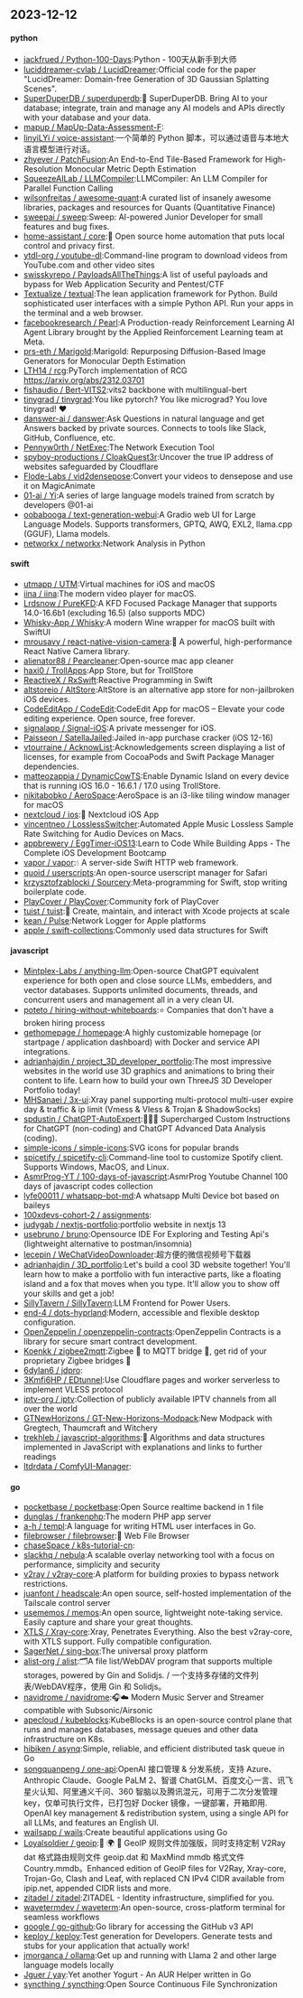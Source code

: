 ## 2023-12-12

#### python
* [jackfrued / Python-100-Days](https://github.com/jackfrued/Python-100-Days):Python - 100天从新手到大师
* [luciddreamer-cvlab / LucidDreamer](https://github.com/luciddreamer-cvlab/LucidDreamer):Official code for the paper "LucidDreamer: Domain-free Generation of 3D Gaussian Splatting Scenes".
* [SuperDuperDB / superduperdb](https://github.com/SuperDuperDB/superduperdb):🔮 SuperDuperDB. Bring AI to your database; integrate, train and manage any AI models and APIs directly with your database and your data.
* [mapup / MapUp-Data-Assessment-F](https://github.com/mapup/MapUp-Data-Assessment-F):
* [linyiLYi / voice-assistant](https://github.com/linyiLYi/voice-assistant):一个简单的 Python 脚本，可以通过语音与本地大语言模型进行对话。
* [zhyever / PatchFusion](https://github.com/zhyever/PatchFusion):An End-to-End Tile-Based Framework for High-Resolution Monocular Metric Depth Estimation
* [SqueezeAILab / LLMCompiler](https://github.com/SqueezeAILab/LLMCompiler):LLMCompiler: An LLM Compiler for Parallel Function Calling
* [wilsonfreitas / awesome-quant](https://github.com/wilsonfreitas/awesome-quant):A curated list of insanely awesome libraries, packages and resources for Quants (Quantitative Finance)
* [sweepai / sweep](https://github.com/sweepai/sweep):Sweep: AI-powered Junior Developer for small features and bug fixes.
* [home-assistant / core](https://github.com/home-assistant/core):🏡 Open source home automation that puts local control and privacy first.
* [ytdl-org / youtube-dl](https://github.com/ytdl-org/youtube-dl):Command-line program to download videos from YouTube.com and other video sites
* [swisskyrepo / PayloadsAllTheThings](https://github.com/swisskyrepo/PayloadsAllTheThings):A list of useful payloads and bypass for Web Application Security and Pentest/CTF
* [Textualize / textual](https://github.com/Textualize/textual):The lean application framework for Python. Build sophisticated user interfaces with a simple Python API. Run your apps in the terminal and a web browser.
* [facebookresearch / Pearl](https://github.com/facebookresearch/Pearl):A Production-ready Reinforcement Learning AI Agent Library brought by the Applied Reinforcement Learning team at Meta.
* [prs-eth / Marigold](https://github.com/prs-eth/Marigold):Marigold: Repurposing Diffusion-Based Image Generators for Monocular Depth Estimation
* [LTH14 / rcg](https://github.com/LTH14/rcg):PyTorch implementation of RCG https://arxiv.org/abs/2312.03701
* [fishaudio / Bert-VITS2](https://github.com/fishaudio/Bert-VITS2):vits2 backbone with multilingual-bert
* [tinygrad / tinygrad](https://github.com/tinygrad/tinygrad):You like pytorch? You like micrograd? You love tinygrad! ❤️
* [danswer-ai / danswer](https://github.com/danswer-ai/danswer):Ask Questions in natural language and get Answers backed by private sources. Connects to tools like Slack, GitHub, Confluence, etc.
* [Pennyw0rth / NetExec](https://github.com/Pennyw0rth/NetExec):The Network Execution Tool
* [spyboy-productions / CloakQuest3r](https://github.com/spyboy-productions/CloakQuest3r):Uncover the true IP address of websites safeguarded by Cloudflare
* [Flode-Labs / vid2densepose](https://github.com/Flode-Labs/vid2densepose):Convert your videos to densepose and use it on MagicAnimate
* [01-ai / Yi](https://github.com/01-ai/Yi):A series of large language models trained from scratch by developers @01-ai
* [oobabooga / text-generation-webui](https://github.com/oobabooga/text-generation-webui):A Gradio web UI for Large Language Models. Supports transformers, GPTQ, AWQ, EXL2, llama.cpp (GGUF), Llama models.
* [networkx / networkx](https://github.com/networkx/networkx):Network Analysis in Python

#### swift
* [utmapp / UTM](https://github.com/utmapp/UTM):Virtual machines for iOS and macOS
* [iina / iina](https://github.com/iina/iina):The modern video player for macOS.
* [Lrdsnow / PureKFD](https://github.com/Lrdsnow/PureKFD):A KFD Focused Package Manager that supports 14.0-16.6b1 (excluding 16.5) (also supports MDC)
* [Whisky-App / Whisky](https://github.com/Whisky-App/Whisky):A modern Wine wrapper for macOS built with SwiftUI
* [mrousavy / react-native-vision-camera](https://github.com/mrousavy/react-native-vision-camera):📸 A powerful, high-performance React Native Camera library.
* [alienator88 / Pearcleaner](https://github.com/alienator88/Pearcleaner):Open-source mac app cleaner
* [haxi0 / TrollApps](https://github.com/haxi0/TrollApps):App Store, but for TrollStore
* [ReactiveX / RxSwift](https://github.com/ReactiveX/RxSwift):Reactive Programming in Swift
* [altstoreio / AltStore](https://github.com/altstoreio/AltStore):AltStore is an alternative app store for non-jailbroken iOS devices.
* [CodeEditApp / CodeEdit](https://github.com/CodeEditApp/CodeEdit):CodeEdit App for macOS – Elevate your code editing experience. Open source, free forever.
* [signalapp / Signal-iOS](https://github.com/signalapp/Signal-iOS):A private messenger for iOS.
* [Paisseon / SatellaJailed](https://github.com/Paisseon/SatellaJailed):Jailed in-app purchase cracker (iOS 12-16)
* [vtourraine / AcknowList](https://github.com/vtourraine/AcknowList):Acknowledgements screen displaying a list of licenses, for example from CocoaPods and Swift Package Manager dependencies.
* [matteozappia / DynamicCowTS](https://github.com/matteozappia/DynamicCowTS):Enable Dynamic Island on every device that is running iOS 16.0 - 16.6.1 / 17.0 using TrollStore.
* [nikitabobko / AeroSpace](https://github.com/nikitabobko/AeroSpace):AeroSpace is an i3-like tiling window manager for macOS
* [nextcloud / ios](https://github.com/nextcloud/ios):📱 Nextcloud iOS App
* [vincentneo / LosslessSwitcher](https://github.com/vincentneo/LosslessSwitcher):Automated Apple Music Lossless Sample Rate Switching for Audio Devices on Macs.
* [appbrewery / EggTimer-iOS13](https://github.com/appbrewery/EggTimer-iOS13):Learn to Code While Building Apps - The Complete iOS Development Bootcamp
* [vapor / vapor](https://github.com/vapor/vapor):💧 A server-side Swift HTTP web framework.
* [quoid / userscripts](https://github.com/quoid/userscripts):An open-source userscript manager for Safari
* [krzysztofzablocki / Sourcery](https://github.com/krzysztofzablocki/Sourcery):Meta-programming for Swift, stop writing boilerplate code.
* [PlayCover / PlayCover](https://github.com/PlayCover/PlayCover):Community fork of PlayCover
* [tuist / tuist](https://github.com/tuist/tuist):🚀 Create, maintain, and interact with Xcode projects at scale
* [kean / Pulse](https://github.com/kean/Pulse):Network Logger for Apple platforms
* [apple / swift-collections](https://github.com/apple/swift-collections):Commonly used data structures for Swift

#### javascript
* [Mintplex-Labs / anything-llm](https://github.com/Mintplex-Labs/anything-llm):Open-source ChatGPT equivalent experience for both open and close source LLMs, embedders, and vector databases. Supports unlimited documents, threads, and concurrent users and management all in a very clean UI.
* [poteto / hiring-without-whiteboards](https://github.com/poteto/hiring-without-whiteboards):⭐️ Companies that don't have a broken hiring process
* [gethomepage / homepage](https://github.com/gethomepage/homepage):A highly customizable homepage (or startpage / application dashboard) with Docker and service API integrations.
* [adrianhajdin / project_3D_developer_portfolio](https://github.com/adrianhajdin/project_3D_developer_portfolio):The most impressive websites in the world use 3D graphics and animations to bring their content to life. Learn how to build your own ThreeJS 3D Developer Portfolio today!
* [MHSanaei / 3x-ui](https://github.com/MHSanaei/3x-ui):Xray panel supporting multi-protocol multi-user expire day & traffic & ip limit (Vmess & Vless & Trojan & ShadowSocks)
* [spdustin / ChatGPT-AutoExpert](https://github.com/spdustin/ChatGPT-AutoExpert):🚀🧠💬 Supercharged Custom Instructions for ChatGPT (non-coding) and ChatGPT Advanced Data Analysis (coding).
* [simple-icons / simple-icons](https://github.com/simple-icons/simple-icons):SVG icons for popular brands
* [spicetify / spicetify-cli](https://github.com/spicetify/spicetify-cli):Command-line tool to customize Spotify client. Supports Windows, MacOS, and Linux.
* [AsmrProg-YT / 100-days-of-javascript](https://github.com/AsmrProg-YT/100-days-of-javascript):AsmrProg Youtube Channel 100 days of javascript codes collection
* [lyfe00011 / whatsapp-bot-md](https://github.com/lyfe00011/whatsapp-bot-md):A whatsapp Multi Device bot based on baileys
* [100xdevs-cohort-2 / assignments](https://github.com/100xdevs-cohort-2/assignments):
* [judygab / nextjs-portfolio](https://github.com/judygab/nextjs-portfolio):portfolio website in nextjs 13
* [usebruno / bruno](https://github.com/usebruno/bruno):Opensource IDE For Exploring and Testing Api's (lightweight alternative to postman/insomnia)
* [lecepin / WeChatVideoDownloader](https://github.com/lecepin/WeChatVideoDownloader):超方便的微信视频号下载器
* [adrianhajdin / 3D_portfolio](https://github.com/adrianhajdin/3D_portfolio):Let's build a cool 3D website together! You'll learn how to make a portfolio with fun interactive parts, like a floating island and a fox that moves when you type. It'll allow you to show off your skills and get a job!
* [SillyTavern / SillyTavern](https://github.com/SillyTavern/SillyTavern):LLM Frontend for Power Users.
* [end-4 / dots-hyprland](https://github.com/end-4/dots-hyprland):Modern, accessible and flexible desktop configuration.
* [OpenZeppelin / openzeppelin-contracts](https://github.com/OpenZeppelin/openzeppelin-contracts):OpenZeppelin Contracts is a library for secure smart contract development.
* [Koenkk / zigbee2mqtt](https://github.com/Koenkk/zigbee2mqtt):Zigbee 🐝 to MQTT bridge 🌉, get rid of your proprietary Zigbee bridges 🔨
* [6dylan6 / jdpro](https://github.com/6dylan6/jdpro):
* [3Kmfi6HP / EDtunnel](https://github.com/3Kmfi6HP/EDtunnel):Use Cloudflare pages and worker serverless to implement VLESS protocol
* [iptv-org / iptv](https://github.com/iptv-org/iptv):Collection of publicly available IPTV channels from all over the world
* [GTNewHorizons / GT-New-Horizons-Modpack](https://github.com/GTNewHorizons/GT-New-Horizons-Modpack):New Modpack with Gregtech, Thaumcraft and Witchery
* [trekhleb / javascript-algorithms](https://github.com/trekhleb/javascript-algorithms):📝 Algorithms and data structures implemented in JavaScript with explanations and links to further readings
* [ltdrdata / ComfyUI-Manager](https://github.com/ltdrdata/ComfyUI-Manager):

#### go
* [pocketbase / pocketbase](https://github.com/pocketbase/pocketbase):Open Source realtime backend in 1 file
* [dunglas / frankenphp](https://github.com/dunglas/frankenphp):The modern PHP app server
* [a-h / templ](https://github.com/a-h/templ):A language for writing HTML user interfaces in Go.
* [filebrowser / filebrowser](https://github.com/filebrowser/filebrowser):📂 Web File Browser
* [chaseSpace / k8s-tutorial-cn](https://github.com/chaseSpace/k8s-tutorial-cn):
* [slackhq / nebula](https://github.com/slackhq/nebula):A scalable overlay networking tool with a focus on performance, simplicity and security
* [v2ray / v2ray-core](https://github.com/v2ray/v2ray-core):A platform for building proxies to bypass network restrictions.
* [juanfont / headscale](https://github.com/juanfont/headscale):An open source, self-hosted implementation of the Tailscale control server
* [usememos / memos](https://github.com/usememos/memos):An open source, lightweight note-taking service. Easily capture and share your great thoughts.
* [XTLS / Xray-core](https://github.com/XTLS/Xray-core):Xray, Penetrates Everything. Also the best v2ray-core, with XTLS support. Fully compatible configuration.
* [SagerNet / sing-box](https://github.com/SagerNet/sing-box):The universal proxy platform
* [alist-org / alist](https://github.com/alist-org/alist):🗂️A file list/WebDAV program that supports multiple storages, powered by Gin and Solidjs. / 一个支持多存储的文件列表/WebDAV程序，使用 Gin 和 Solidjs。
* [navidrome / navidrome](https://github.com/navidrome/navidrome):🎧☁️ Modern Music Server and Streamer compatible with Subsonic/Airsonic
* [apecloud / kubeblocks](https://github.com/apecloud/kubeblocks):KubeBlocks is an open-source control plane that runs and manages databases, message queues and other data infrastructure on K8s.
* [hibiken / asynq](https://github.com/hibiken/asynq):Simple, reliable, and efficient distributed task queue in Go
* [songquanpeng / one-api](https://github.com/songquanpeng/one-api):OpenAI 接口管理 & 分发系统，支持 Azure、Anthropic Claude、Google PaLM 2、智谱 ChatGLM、百度文心一言、讯飞星火认知、阿里通义千问、360 智脑以及腾讯混元，可用于二次分发管理 key，仅单可执行文件，已打包好 Docker 镜像，一键部署，开箱即用. OpenAI key management & redistribution system, using a single API for all LLMs, and features an English UI.
* [wailsapp / wails](https://github.com/wailsapp/wails):Create beautiful applications using Go
* [Loyalsoldier / geoip](https://github.com/Loyalsoldier/geoip):🌚 🌍 🌝 GeoIP 规则文件加强版，同时支持定制 V2Ray dat 格式路由规则文件 geoip.dat 和 MaxMind mmdb 格式文件 Country.mmdb。Enhanced edition of GeoIP files for V2Ray, Xray-core, Trojan-Go, Clash and Leaf, with replaced CN IPv4 CIDR available from ipip.net, appended CIDR lists and more.
* [zitadel / zitadel](https://github.com/zitadel/zitadel):ZITADEL - Identity infrastructure, simplified for you.
* [wavetermdev / waveterm](https://github.com/wavetermdev/waveterm):An open-source, cross-platform terminal for seamless workflows
* [google / go-github](https://github.com/google/go-github):Go library for accessing the GitHub v3 API
* [keploy / keploy](https://github.com/keploy/keploy):Test generation for Developers. Generate tests and stubs for your application that actually work!
* [jmorganca / ollama](https://github.com/jmorganca/ollama):Get up and running with Llama 2 and other large language models locally
* [Jguer / yay](https://github.com/Jguer/yay):Yet another Yogurt - An AUR Helper written in Go
* [syncthing / syncthing](https://github.com/syncthing/syncthing):Open Source Continuous File Synchronization
